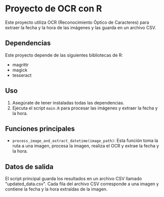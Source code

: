 # Proyecto de OCR con R

Este proyecto utiliza OCR (Reconocimiento Óptico de Caracteres) para extraer la fecha y la hora de las imágenes y las guarda en un archivo CSV.

## Dependencias

Este proyecto depende de las siguientes bibliotecas de R:

- magrittr
- magick
- tesseract

## Uso

1. Asegúrate de tener instaladas todas las dependencias.
2. Ejecuta el script `main.R` para procesar las imágenes y extraer la fecha y la hora.

## Funciones principales

- `process_image_and_extract_datetime(image_path)`: Esta función toma la ruta a una imagen, procesa la imagen, realiza el OCR y extrae la fecha y la hora.

## Datos de salida

El script principal guarda los resultados en un archivo CSV llamado "updated_data.csv". Cada fila del archivo CSV corresponde a una imagen y contiene la fecha y la hora extraídas de la imagen.
